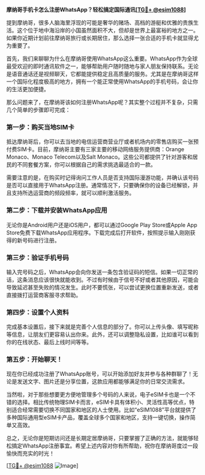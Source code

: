 **摩纳哥手机卡怎么注册WhatsApp？轻松搞定国际通讯[[TG💪+ @esim1088](https://t.me/s/esim1088)]**

提到摩纳哥，很多人脑海里浮现的可能是奢华的赌场、高档的游艇和优雅的贵族生活。这个位于地中海沿岸的小国虽然面积不大，但却是世界上最富裕的地方之一。如果你近期计划前往摩纳哥旅行或长期居住，那么选择一张合适的手机卡就显得尤为重要了。

首先，我们来聊聊为什么在摩纳哥使用WhatsApp这么重要。WhatsApp作为全球最受欢迎的即时通讯软件之一，能够帮助用户随时随地与家人朋友保持联系。无论是语音通话还是视频聊天，它都能提供稳定且高质量的服务。尤其是在摩纳哥这样一个国际化程度极高的地方，拥有一个能正常使用WhatsApp的手机号码，会让你的生活更加便捷。

那么问题来了，在摩纳哥该如何注册WhatsApp呢？其实整个过程并不复杂，只需几个简单的步骤即可完成：

### 第一步：购买当地SIM卡

抵达摩纳哥后，你可以去当地的电信运营商营业厅或者机场内的零售店购买一张预付费SIM卡。目前，摩纳哥主要有三家主要的移动网络服务提供商：Orange Monaco、Monaco Telecom以及Salt Monaco。这些公司都提供了针对游客和居民的不同套餐方案，你可以根据自己的需求挑选最适合的一款。

需要注意的是，在购买时记得询问工作人员是否支持国际漫游功能，并确认该号码是否可以直接用于WhatsApp注册。通常情况下，只要确保你的设备已经解锁，并且支持所选运营商的频段频率，就可以顺利激活服务。

### 第二步：下载并安装WhatsApp应用

无论你是Android用户还是iOS用户，都可以通过Google Play Store或Apple App Store免费下载WhatsApp应用程序。下载完成后打开软件，按照提示输入刚刚获得的新号码进行注册。

### 第三步：验证手机号码

输入完号码之后，WhatsApp会向你发送一条包含验证码的短信。如果一切正常的话，这条消息应该很快就能收到。不过有时候由于信号不好或者其他原因，可能会导致延迟甚至失败的情况发生。此时不要慌张，可以尝试更换位置重新发送，或者直接拨打运营商客服寻求帮助。

### 第四步：设置个人资料

完成基本设置后，接下来就是完善个人信息的部分了。你可以上传头像、填写昵称等信息，让朋友们更容易认出你来。此外，还可以调整隐私设置，比如谁可以看到你的在线状态、最后上线时间等等。

### 第五步：开始聊天！

现在你已经成功注册了WhatsApp账号，可以开始添加好友并参与各种群聊了！无论是发送文字、图片还是分享位置，这款应用都能够满足你的日常交流需求。

当然啦，对于那些想要更方便地管理多个号码的人来说，电子eSIM卡也是一个不错的选择。相比传统物理SIM卡而言，eSIM卡具有体积小、灵活性高等优点，特别适合经常需要切换不同国家和地区的人士使用。比如“eSIM1088”平台就提供了多种国际通用型eSIM卡产品，覆盖全球多个国家和地区，支持一键切换，操作简单又高效。

总之，无论你是短期访问还是长期定居摩纳哥，只要掌握了正确的方法，就能够轻松搞定WhatsApp注册事宜。希望上述内容对你有所帮助，祝你在摩纳哥度过一段愉快而充实的时光！

[[TG💪+ @esim1088](https://t.me/s/esim1088) ![Image](https://i.postimg.cc/4NQfJmqS/Snipaste-2025-05-13-00-14-12.png)]